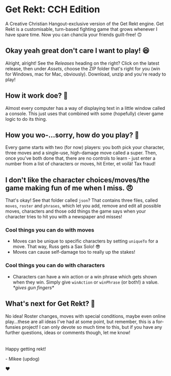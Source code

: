 # Get Rekt: CCH Edition
A Creative Christian Hangout-exclusive version of the Get Rekt engine.
Get Rekt is a customisable, turn-based fighting game that grows whenever I have spare time. Now you can chancla your friends guilt-free! 🙃

## Okay yeah great don't care I want to play! 😆
Alright, alright!
See the _Releases_ heading on the right? Click on the latest release, then under _Assets_, choose the ZIP folder that's right for you (win for Windows, mac for Mac, obviously). Download, unzip and you're ready to play!

## How it work doe? 🤔
Almost every computer has a way of displaying text in a little window called a console. This just uses that combined with some (hopefully) clever game logic to do its thing.

## How you wo-...sorry, how do you play? 🤨
Every game starts with two (for now) players: you both pick your character, three moves and a single-use, high-damage move called a super.
Then, once you've both done that, there are no controls to learn - just enter a number from a list of characters or moves, hit Enter, et voilà! Tax fraud!

## I don't like the character choices/moves/the game making fun of me when I miss. 😠
That's okay! See that folder called `json`? That contains three files, called `moves`, `roster` and `phrases`, which let you add, remove and edit all possible moves, characters and those odd things the game says when your character tries to hit you with a newspaper and misses!

### Cool things you can do with moves
- Moves can be unique to specific characters by setting `uniqueTo` for a move. That way, Russ gets a Sax Solo! 😎
- Moves can cause self-damage too to really up the stakes!

### Cool things you can do with characters
- Characters can have a win action or a win phrase which gets shown when they win. Simply give `winAction` or `winPhrase` (or both!) a value. _\*gives gun fingers\*_

## What's next for Get Rekt? 🤩
No idea! Roster changes, moves with special conditions, maybe even online play...these are all ideas I've had at some point, but remember, this is a for-funsies project! I can only devote so much time to this, but if you have any further questions, ideas or comments though, let me know!
\
\
\
Happy getting rekt!

\- Mikee (updog)

❤️